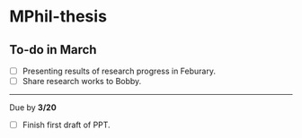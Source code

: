 # MPhil-thesis
## To-do in March
* [ ] Presenting results of research progress in Feburary.
* [ ] Share research works to Bobby.
---
Due by __3/20__
* [ ] Finish first draft of PPT.



